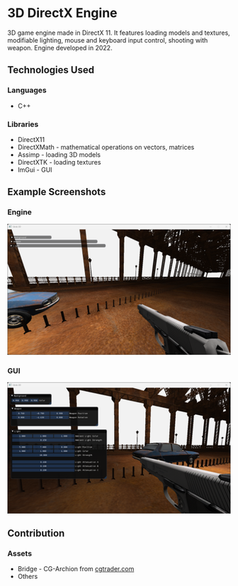 # 3D DirectX Engine
3D game engine made in DirectX 11. It features loading models and textures, modifiable lighting, mouse and keyboard input control, shooting with weapon. Engine developed in 2022.

## Technologies Used
### Languages
- C++
### Libraries
- DirectX11
- DirectXMath - mathematical operations on vectors, matrices
- Assimp - loading 3D models
- DirectXTK - loading textures
- ImGui - GUI


## Example Screenshots
### Engine
![Engine](./Images/ss_1.png)
### GUI
![GUI](./Images/ss_2.png)

## Contribution
### Assets
- Bridge - CG-Archion from [cgtrader.com](https://www.cgtrader.com)
- Others

